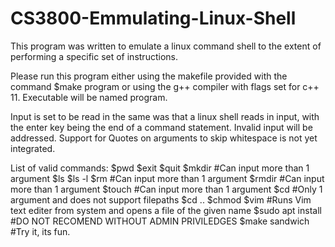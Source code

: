 # CS3800-Emmulating-Linux-Shell

This program was written to emulate a linux command shell to the extent of performing a specific
set of instructions. 

Please run this program either using the makefile provided with the command $make program 
or using the g++ compiler with flags set for c++ 11. Executable will be named program.

Input is set to be read in the same was that a linux shell reads in input, with the enter key being
the end of a command statement. Invalid input will be addressed. Support for Quotes on arguments to skip
whitespace is not yet integrated. 

List of valid commands:
    $pwd
    $exit
    $quit
    $mkdir <filename>        #Can input more than 1 argument
    $ls
    $ls -l
    $rm <filename>           #Can input more than 1 argument
    $rmdir <filename>        #Can input more than 1 argument
    $touch <filename>        #Can input more than 1 argument
    $cd <filename>           #Only 1 argument and does not support filepaths
    $cd ..
    $chmod <intger> <filename>
    $vim <filename>          #Runs Vim text editer from system and opens a file of the given name
    $sudo apt install <name> #DO NOT RECOMEND WITHOUT ADMIN PRIVILEDGES
    $make sandwich           #Try it, its fun.


  

